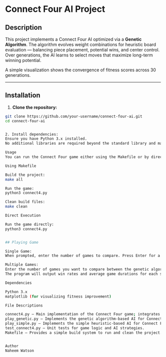# Connect Four AI Project

## Description
This project implements a Connect Four AI optimized via a **Genetic Algorithm**. The algorithm evolves weight combinations for heuristic board evaluation — balancing piece placement, potential wins, and center control. Over generations, the AI learns to select moves that maximize long-term winning potential.  

A simple visualization shows the convergence of fitness scores across 30 generations.

---

## Installation

1. **Clone the repository:**
```bash
git clone https://github.com/your-username/connect-four-ai.git
cd connect-four-ai


2. Install dependencies:
Ensure you have Python 3.x installed.
No additional libraries are required beyond the standard library and matplotlib for plotting.

Usage
You can run the Connect Four game either using the Makefile or by directly executing the Python scripts.

Using Makefile

Build the project:
make all

Run the game:
python3 connect4.py

Clean build files:
make clean

Direct Execution

Run the game directly:
python3 connect4.py


## Playing Game

Single Game:
When prompted, enter the number of games to compare. Press Enter for a single game.

Multiple Games:
Enter the number of games you want to compare between the genetic algorithm-based strategy and the simple heuristic-based approach.
The program will output win rates and average game durations for each strategy.

Dependencies

Python 3.x
matplotlib (for visualizing fitness improvement)

File Descriptions

connect4.py — Main implementation of the Connect Four game; integrates both AI strategies.
play_genetic.py — Implements the genetic algorithm-based AI for Connect Four.
play_simple.py — Implements the simple heuristic-based AI for Connect Four.
test_connect4.py — Unit tests for game logic and AI strategies.
Makefile — Provides a simple build system to run and clean the project.


Author
Naheem Watson
